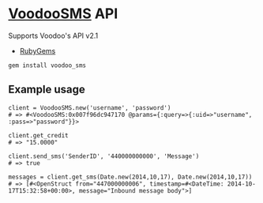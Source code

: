 [VoodooSMS](http://www.voodoosms.com/) API
===============

Supports Voodoo's API v2.1

- [RubyGems](https://rubygems.org/gems/voodoo_sms)

`gem install voodoo_sms`

## Example usage

    client = VoodooSMS.new('username', 'password')
    # => #<VoodooSMS:0x007f96dc947170 @params={:query=>{:uid=>"username", :pass=>"password"}}>

    client.get_credit
    # => "15.0000"

    client.send_sms('SenderID', '440000000000', 'Message')
    # => true

    messages = client.get_sms(Date.new(2014,10,17), Date.new(2014,10,17))
    # => [#<OpenStruct from="447000000006", timestamp=#<DateTime: 2014-10-17T15:32:58+00:00>, message="Inbound message body">]
